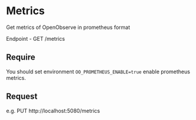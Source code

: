 # Metrics

Get metrics of OpenObserve in prometheus format

Endpoint - GET /metrics

## Require

You should set environment `OO_PROMETHEUS_ENABLE=true` enable prometheus metrics.

## Request

e.g. 
PUT http://localhost:5080/metrics


